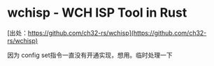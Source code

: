 # wchisp - WCH ISP Tool in Rust
[出处：https://github.com/ch32-rs/wchisp](https://github.com/ch32-rs/wchisp)

因为 config set指令一直没有开通实现，想用。临时处理一下

